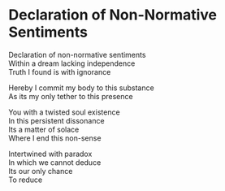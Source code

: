# Declaration of Non-Normative Sentiments

Declaration of non-normative sentiments\
Within a dream lacking independence\
Truth I found is with ignorance

Hereby I commit my body to this substance\
As its my only tether to this presence

You with a twisted soul existence\
In this persistent dissonance\
Its a matter of solace\
Where I end this non-sense

Intertwined with paradox\
In which we cannot deduce\
Its our only chance\
To reduce
